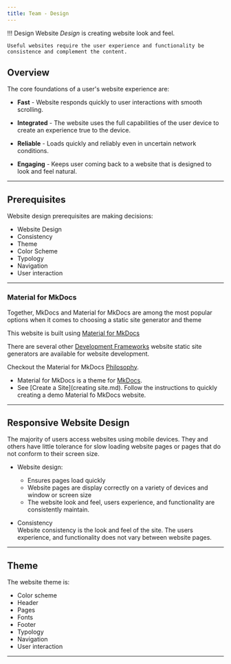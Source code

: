 ```yaml
---
title: Team - Design
---
```



!!! Design
    Website *Design* is creating website look and feel.
    
    Useful websites require the user experience and functionality be consistence and complement the content.


## Overview

The core foundations of a user's website experience are:

- **Fast** - Website responds quickly to user interactions with smooth scrolling.

- **Integrated** - The website uses the full capabilities of the user device to create an experience true to the device.

- **Reliable** - Loads quickly and reliably even in uncertain network conditions.

- **Engaging** - Keeps user coming back to a website that is designed to look and feel natural.

---

## Prerequisites

Website design prerequisites are making decisions:

- Website Design
- Consistency
- Theme
- Color Scheme
- Typology
- Navigation
- User interaction
---

### Material for MkDocs

Together, MkDocs and Material for MkDocs are among the most popular options when it comes to choosing a static site generator and theme

This website is built using [Material for MkDocs](https://squidfunk.github.io/mkdocs-material/)

There are several other [Development Frameworks](https://squidfunk.github.io/mkdocs-material/alternatives/) website static site generators are available for website development.

Checkout the Material for MkDocs [Philosophy](https://squidfunk.github.io/mkdocs-material/philosophy/).

- Material for MkDocs is a theme for [MkDocs](https://www.mkdocs.org/).
- See [Create a Site](creating site.md). Follow the instructions to quickly creating a demo Material fo MkDocs website.
---

## Responsive Website Design

The majority of users access websites using mobile devices. They and others have little tolerance for slow loading website pages or pages that do not conform to their screen size.

- Website design:

  - Ensures pages load quickly
  - Website pages are display correctly on a variety of devices and window or screen size
  - The website look and feel, users experience, and functionality are consistently maintain.

- Consistency  
  Website consistency is the look and feel of the site. The users experience, and functionality does not vary between website pages.

---

## Theme

The website theme is:

- Color scheme
- Header
- Pages
- Fonts
- Footer
- Typology
- Navigation
- User interaction

---
